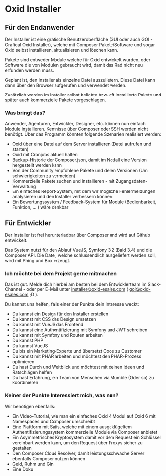 # Oxid Installer

## Für den Endanwender

Der Installer ist eine grafische Benutzeroberfläche (GUI oder auch GOI - Grafical Oxid Installer), welche mit Composer Pakete/Software und sogar Oxid selbst installieren, aktualisieren und löschen kann.

Pakete sind entweder Module welche für Oxid entwickelt wurden, oder Software die von Modulen gebraucht wird, damit das Rad nicht neu erfunden werden muss.

Geplant ist, den Installer als einzelne Datei auszuliefern. Diese Datei kann dann über den Browser aufgerufen und verwendet werden.

Zusätzlich werden im Installer selbst beliebte bzw. oft installierte Pakete und später auch kommerzielle Pakete vorgeschlagen.

### Was bringt das?

Anwender, Agenturen, Entwickler, Designer, etc. können nun einfach Module installieren. Kentnisse über Composer oder SSH werden nicht benötigt. Über das Programm könnten folgende Szenarien realisiert werden:

- Oxid über eine Datei auf dem Server installieren (Datei aufrufen und starten)
- Oxid mit Cronjobs aktuell halten
- Backup-Historie der Composer.json, damit im Notfall eine Version hergestellt werden kann
- Von der Community empfohlene Pakete und deren Versionen (Um schwierigkeiten zu vermeiden)
- Kommerzielle Pakete suchen und installieren - mit Zugangsdaten-Verwaltung
- Ein einfaches Report-System, mit dem wir mögliche Fehlermeldungen analysieren und den Installer verbessern können
- Ein Bewertungssystem / Feedback-System für Module (Bedienbarkeit, Funktion, ... ) wäre denkbar

## Für Entwickler

Der Installer ist frei herunterladbar über Composer und wird auf Github entwickelt.

Das System nutzt für den Ablauf VueJS, Symfony 3.2 (Bald 3.4) und die Composer API. Die Datei, welche schlussendlich ausgeliefert werden soll, wird mit Phing und Box erzeugt.

### Ich möchte bei dem Projekt gerne mitmachen

Das ist gut. Melde dich hierbei am besten bei dem Entwicklerteam im Slack-Channel - oder per E-Mail unter installer@oxid-esales.com ( goi@oxid-esales.com ;D ).

Du kannst uns helfen, falls einer der Punkte dein Interesse weckt:

- Du kannst ein Design für den Installer erstellen
- Du kannst mit CSS das Design umsetzen
- Du kannst mit VueJS das Frontend
- Du kannst eine Authentifizierung mit Symfony und JWT schreiben
- Du kannst mit Symfony und Routen arbeiten
- Du kannst PHP
- Du kannst VueJS
- Du bis ein Marketing-Experte und übersetzt Code zu Customer
- Du kannst mit PHAR arbeiten und möchtest den PHAR-Prozess optimieren
- Du hast Durch und Weitblick und möchtest mit deinen Ideen und Ratschlägen helfen
- Du hast Erfahrung, ein Team von Menschen via Mumble (Oder so) zu koordinieren

### Keiner der Punkte Interessiert mich, was nun?

Wir benötigen ebenfalls:

- Ein Video-Tutorial, wie man ein einfaches Oxid 4 Modul auf Oxid 6 mit Namespaces und Composer umschreibt
- Eine Plattform mit Satis, welche mit einem ausgeklügeltem Authentifizierungssystem kommerzielle Module via Composer anbietet
- Ein Asymmetrisches Kryptosystem damit vor dem Request ein Schlüssel vereinbart werden kann, um den Request über Proxys sicher zu gestalten
- Den Composer Cloud Resolver, damit leistungsschwache Server ebenfalls Composer nutzen können
- Geld, Ruhm und Gin
- Eine Doku
